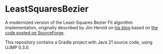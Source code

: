 # LeastSquaresBezier

A modernized version of the Least-Squares Bezier Fit algorithm implementation, originally described by Jim Herold on [his blog](https://www.jimherold.com/computer-science/best-fit-bezier-curve) based on [the code posted on SourceForge](https://sourceforge.net/p/lsbezier/code/HEAD/tree/LeastSquaresBezier/).

This repository contains a Gradle project with Java 21 source code, using UJMP 0.3.0.
